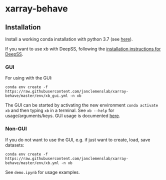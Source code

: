 # xarray-behave

## Installation
Install a working conda installation with python 3.7 (see [here](https://docs.conda.io/en/latest/miniconda.html)).

If you want to use xb with DeepSS, following the [installation instructions for DeepSS](https://janclemenslab.org/deepss/install.html).

### GUI
For using with the GUI:
```shell
conda env create -f https://raw.githubusercontent.com/janclemenslab/xarray-behave/master/env/xb_gui.yml -n xb
```
The GUI can be started by activating the new environment `conda activate xb` and then typing `xb` in a terminal. See `xb --help` for usage/arguments/keys.
GUI usage is documented [here](https://janclemenslab.org/deepss/tutorials_gui.html).

### Non-GUI
If you do not want to use the GUI, e.g. if just want to create, load, save datasets:
```shell
conda env create -f https://raw.githubusercontent.com/janclemenslab/xarray-behave/master/env/xb.yml -n xb
```
See `demo.ipynb` for usage examples.
